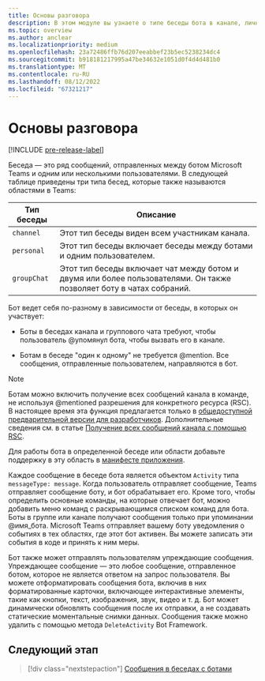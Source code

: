 ```yaml
---
title: Основы разговора
description: В этом модуле вы узнаете о типе беседы бота в канале, личном чате и области группового чата в Microsoft Teams.
ms.topic: overview
ms.author: anclear
ms.localizationpriority: medium
ms.openlocfilehash: 23a72486ffb76d207eeabbef23b5ec5238234dc4
ms.sourcegitcommit: b918181217995a47be34632e1051d0f4d4d481b0
ms.translationtype: MT
ms.contentlocale: ru-RU
ms.lasthandoff: 08/12/2022
ms.locfileid: "67321217"
---
```

# <a name="conversation-basics"></a>Основы разговора

[!INCLUDE [pre-release-label](~/includes/v4-to-v3-pointer-bots.md)]

Беседа — это ряд сообщений, отправленных между ботом Microsoft Teams и одним или несколькими пользователями. В следующей таблице приведены три типа бесед, которые также называются областями в Teams:

| Тип беседы | Описание |
| ------- | ----------- |
| `channel` | Этот тип беседы виден всем участникам канала. |
| `personal` | Этот тип беседы включает беседы между ботами и одним пользователем. |
| `groupChat` | Этот тип беседы включает чат между ботом и двумя или более пользователями. Он также позволяет боту в чатах собраний. |

Бот ведет себя по-разному в зависимости от беседы, в которых он участвует:

* Боты в беседах канала и группового чата требуют, чтобы пользователь @упомянул бота, чтобы вызвать его в канале.

* Ботам в беседе "один к одному" не требуется @mention. Все сообщения, отправленные пользователем, направляются в бот.

> [!NOTE]
> Ботам можно включить получение всех сообщений канала в команде, не используя @mentioned разрешения для конкретного ресурса (RSC). В настоящее время эта функция предлагается только в [общедоступной предварительной версии для разработчиков](../../../resources/dev-preview/developer-preview-intro.md). Дополнительные сведения см. в статье [Получение всех сообщений канала с помощью RSC](channel-messages-with-rsc.md).

Для работы бота в определенной беседе или области добавьте поддержку в эту область в [манифесте приложения](~/resources/schema/manifest-schema.md).

Каждое сообщение в беседе бота является объектом `Activity` типа `messageType: message`. Когда пользователь отправляет сообщение, Teams отправляет сообщение боту, и бот обрабатывает его. Кроме того, чтобы определить основные команды, на которые отвечает бот, можно добавить меню команд с раскрывающимся списком команд для бота. Боты в группе или канале получают сообщения только при упоминании @имя_бота. Microsoft Teams отправляет вашему боту уведомления о событиях в тех областях, где этот бот активен. Вы можете записать эти события в коде и принять к ним меры.

Бот также может отправлять пользователям упреждающие сообщения. Упреждающее сообщение — это любое сообщение, отправленное ботом, которое не является ответом на запрос пользователя. Вы можете отформатировать сообщения бота, включив в них форматированные карточки, включающее интерактивные элементы, такие как кнопки, текст, изображения, звук, видео и т. д. Бот может динамически обновлять сообщения после их отправки, а не создавать статические моментальные снимки данных. Сообщения также можно удалить с помощью метода `DeleteActivity` Bot Framework.

## <a name="next-step"></a>Следующий этап

> [!div class="nextstepaction"]
> [Сообщения в беседах с ботами](~/bots/how-to/conversations/conversation-messages.md)
